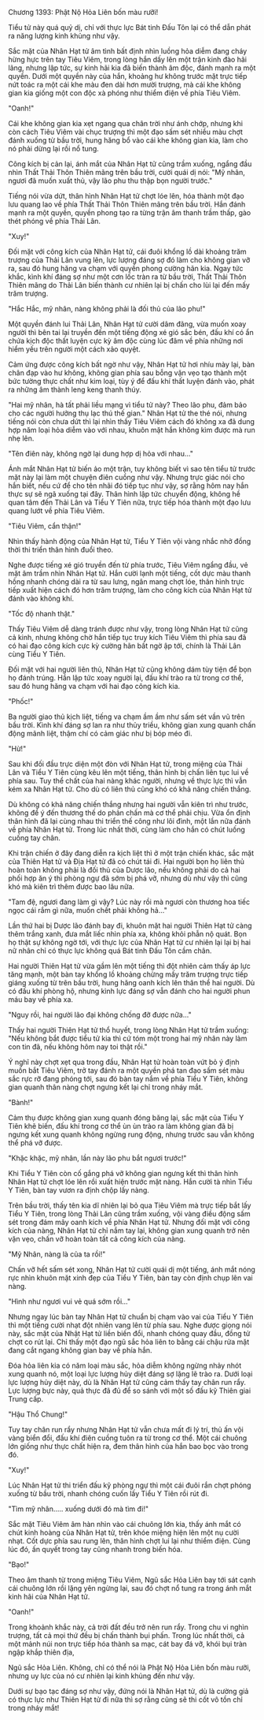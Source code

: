 




Chương 1393: Phật Nộ Hỏa Liên bốn màu rưỡi!


Tiểu tử này quá quỷ dị, chỉ với thực lực Bát tinh Đấu Tôn lại có thể dẫn phát ra năng lượng kinh khủng như vậy.

Sắc mặt của Nhân Hạt tử âm tình bất định nhìn luồng hỏa diễm đang cháy hừng hực trên tay Tiêu Viêm, trong lòng hắn dấy lên một trận kinh đào hãi lãng, nhưng lập tức, sự kinh hãi kia đã biến thành âm độc, đánh mạnh ra một quyền. Dưới một quyền này của hắn, khoảng hư không trước mặt trực tiếp nứt toác ra một cái khe màu đen dài hơn mười trượng, mà cái khe không gian kia giống một con độc xà phóng như thiểm điện về phía Tiêu Viêm.

"Oanh!"

Cái khe không gian kia xẹt ngang qua chân trời như ánh chớp, nhưng khi còn cách Tiêu Viêm vài chục trượng thì một đạo sấm sét nhiều màu chợt đánh xuống từ bầu trời, hung hăng bổ vào cái khe không gian kia, làm cho nó phải dừng lại rồi nổ tung.

Công kích bị cản lại, ánh mắt của Nhân Hạt tử cũng trầm xuống, ngẩng đầu nhìn Thất Thải Thôn Thiên mãng trên bầu trời, cười quái dị nói: "Mỹ nhân, ngươi đã muốn xuất thủ, vậy lão phu thu thập bọn người trước."

Tiếng nói vừa dứt, thân hình Nhân Hạt tử chợt lóe lên, hóa thành một đạo lưu quang lao về phía Thất Thải Thôn Thiên mãng trên bầu trời. Hắn đánh mạnh ra một quyền, quyền phong tạo ra từng trận âm thanh trầm thấp, gào thét phóng về phía Thải Lân.

"Xuy!"

Đối mặt với công kích của Nhân Hạt tử, cái đuôi khổng lồ dài khoảng trăm trượng của Thải Lân vung lên, lực lượng đáng sợ đó làm cho không gian vỡ ra, sau đó hung hăng va chạm với quyền phong cường hãn kia. Ngay tức khắc, kình khí đáng sợ như một cơn lốc tràn ra từ bầu trời, Thất Thải Thôn Thiên mãng do Thải Lân biến thành cư nhiên lại bị chấn cho lùi lại đến mấy trăm trượng.

"Hắc Hắc, mỹ nhân, nàng không phải là đối thủ của lão phu!"

Một quyền đánh lui Thải Lân, Nhân Hạt tử cười dâm đãng, vừa muốn xoay người thì bên tai lại truyền đến một tiếng động xé gió sắc bén, đấu khí có ẩn chứa kịch độc thất luyện cực kỳ âm độc cùng lúc đâm về phía những nơi hiểm yếu trên người một cách xảo quyệt.

Cảm ứng được công kích bất ngờ như vậy, Nhân Hạt tử hơi nhíu mày lại, bàn chân đạp vào hư không, không gian phía sau bỗng vặn vẹo tạo thành một bức tường thực chất như kim loại, tùy ý để đấu khí thất luyện đánh vào, phát ra những âm thành leng keng thanh thúy.

"Hai mỹ nhân, hà tất phải liều mạng vì tiểu tử này? Theo lão phu, đảm bảo cho các người hưởng thụ lạc thú thế gian." Nhân Hạt tử the thé nói, nhưng tiếng nói còn chưa dứt thì lại nhìn thấy Tiêu Viêm cách đó không xa đã dung hợp năm loại hỏa diễm vào với nhau, khuôn mặt hắn không kìm được mà run nhẹ lên.

"Tên điên này, không ngờ lại dung hợp dị hỏa với nhau…"

Ánh mắt Nhân Hạt tử biến ảo một trận, tuy không biết vì sao tên tiểu tử trước mặt này lại làm một chuyện điên cuồng như vậy. Nhưng trực giác nói cho hắn biết, nếu cứ để cho tên nhãi đó tiếp tục như vậy, sợ rằng hôm nay hắn thực sự sẽ ngã xuống tại đây. Thân hình lập tức chuyển động, không hề quan tâm đến Thải Lân và Tiểu Y Tiên nữa, trực tiếp hóa thành một đạo lưu quang lướt về phía Tiêu Viêm.

"Tiêu Viêm, cẩn thận!"

Nhìn thấy hành động của Nhân Hạt tử, Tiểu Y Tiên vội vàng nhắc nhở đồng thời thi triển thân hình đuổi theo.

Nghe được tiếng xé gió truyền đến từ phía trước, Tiêu Viêm ngẩng đầu, vẻ mặt âm trầm nhìn Nhân Hạt tử. Hắn cười lạnh một tiếng, cốt dực màu thanh hồng nhanh chóng dài ra từ sau lưng, ngân mang chợt lóe, thân hình trực tiếp xuất hiện cách đó hơn trăm trượng, làm cho công kích của Nhân Hạt tử đánh vào không khí.

"Tốc độ nhanh thật."

Thấy Tiêu Viêm dễ dàng tránh được như vậy, trong lòng Nhân Hạt tử cũng cả kinh, nhưng không chờ hắn tiếp tục truy kích Tiêu Viêm thì phía sau đã có hai đạo công kích cực kỳ cường hãn bất ngờ ập tới, chính là Thải Lân cùng Tiểu Y Tiên.

Đối mặt với hai người liên thủ, Nhân Hạt tử cũng không dám tùy tiện để bọn họ đánh trúng. Hắn lập tức xoay người lại, đấu khí trào ra từ trong cơ thể, sau đó hung hăng va chạm với hai đạo công kích kia.

"Phốc!"

Ba người giao thủ kịch liệt, tiếng va chạm ầm ầm như sấm sét vần vũ trên bầu trời. Kình khí đáng sợ lan ra như thủy triều, không gian xung quanh chấn động mãnh liệt, thậm chí có cảm giác như bị bóp méo đi.

"Hừ!"

Sau khi đối đầu trực diện một đòn với Nhân Hạt tử, trong miệng của Thải Lân và Tiểu Y Tiên cùng kêu lên một tiếng, thân hình bị chấn liên tục lui về phía sau. Tuy thể chất của hai nàng khác người, nhưng về thực lực thì vẫn kém xa Nhân Hạt tử. Cho dù có liên thủ cũng khó có khả năng chiến thắng.

Dù không có khả năng chiến thắng nhưng hai người vẫn kiên trì như trước, không để ý đến thương thế do phản chấn mà cơ thể phải chịu. Vừa ổn định thân hình đã lại cùng nhau thi triển thế công như lôi đình, một lần nữa đánh về phía Nhân Hạt tử. Trong lúc nhất thời, cũng làm cho hắn có chút luống cuống tay chân.

Khi trận chiến ở đây đang diễn ra kịch liệt thì ở một trận chiến khác, sắc mặt của Thiên Hạt tử và Địa Hạt tử đã có chút tái đi. Hai người bọn họ liên thủ hoàn toàn không phải là đối thủ của Dược lão, nếu không phải do cả hai phối hợp ăn ý thì phòng ngự đã sớm bị phá vỡ, nhưng dù như vậy thì cũng khó mà kiên trì thêm được bao lâu nữa.

"Tam đệ, ngươi đang làm gì vậy? Lúc này rồi mà ngươi còn thương hoa tiếc ngọc cái rắm gì nữa, muốn chết phải không hả..."

Lần thứ hai bị Dược lão đánh bay đi, khuôn mặt hai người Thiên Hạt tử càng thêm trắng xanh, đưa mắt liếc nhìn phía xa, không khỏi phẫn nộ quát. Bọn họ thật sự không ngờ tới, với thực lực của Nhân Hạt tử cư nhiên lại lại bị hai nữ nhân chỉ có thực lực không quá Bát tinh Đấu Tôn cầm chân.

Hai người Thiên Hạt tử vừa gầm lên một tiếng thì đột nhiên cảm thấy áp lực tăng mạnh, một bàn tay khổng lồ khoảng chừng mấy trăm trượng trực tiếp giáng xuống từ trên bầu trời, hung hăng oanh kích lên thân thể hai người. Dù có đấu khí phòng hộ, nhưng kình lực đáng sợ vẫn đánh cho hai người phun máu bay về phía xa.

"Nguy rồi, hai người lão đại không chống đỡ được nữa..."

Thấy hai người Thiên Hạt tử thổ huyết, trong lòng Nhân Hạt tử trầm xuống: "Nếu không bắt được tiểu tử kia thì cứ tóm một trong hai mỹ nhân này làm con tin đã, nếu không hôm nay toi thật rồi."

Ý nghĩ này chợt xẹt qua trong đầu, Nhân Hạt tử hoàn toàn vứt bỏ ý định muốn bắt Tiêu Viêm, trở tay đánh ra một quyền phá tan đạo sấm sét màu sắc rực rỡ đang phóng tới, sau đó bàn tay nắm về phía Tiểu Y Tiên, không gian quanh thân nàng chợt ngưng kết lại chỉ trong nháy mắt.

"Bành!"

Cảm thụ được không gian xung quanh đóng băng lại, sắc mặt của Tiểu Y Tiên khẽ biến, đấu khí trong cơ thể ùn ùn trào ra làm không gian đã bị ngưng kết xung quanh không ngừng rung động, nhưng trước sau vẫn không thể phá vỡ được.

"Khặc khặc, mỹ nhân, lần này lão phu bắt ngươi trước!"

Khi Tiểu Y Tiên còn cố gắng phá vỡ không gian ngưng kết thì thân hình Nhân Hạt tử chợt lóe lên rồi xuất hiện trước mặt nàng. Hắn cười tà nhìn Tiểu Y Tiên, bàn tay vươn ra định chộp lấy nàng.

Trên bầu trời, thấy tên kia dĩ nhiên lại bỏ qua Tiêu Viêm mà trực tiếp bắt lấy Tiểu Y Tiên, trong lòng Thải Lân cũng trầm xuống, vội vàng điều động sấm sét trong đám mây oanh kích về phía Nhân Hạt tử. Nhưng đối mặt với công kích của nàng, Nhân Hạt tử chỉ nắm tay lại, không gian xung quanh trở nên vặn vẹo, chấn vỡ hoàn toàn tất cả công kích của nàng.

"Mỹ Nhân, nàng là của ta rồi!"

Chấn vỡ hết sấm sét xong, Nhân Hạt tử cười quái dị một tiếng, ánh mắt nóng rực nhìn khuôn mặt xinh đẹp của Tiểu Y Tiên, bàn tay còn định chụp lên vai nàng.

"Hình như ngươi vui vẻ quá sớm rồi..."

Nhưng ngay lúc bàn tay Nhân Hạt tử chuẩn bị chạm vào vai của Tiểu Y Tiên thì một tiếng cười nhạt đột nhiên vang lên từ phía sau. Nghe được giọng nói này, sắc mặt của Nhật Hạt tử liền biến đổi, nhanh chóng quay đầu, đồng tử chợt co rút lại. Chỉ thấy một đạo ngũ sắc hỏa liên to bằng cái chậu rửa mặt đang cắt ngang không gian bay về phía hắn.

Đóa hỏa liên kia có năm loại màu sắc, hỏa diễm không ngừng nhảy nhót xung quanh nó, một loại lực lượng hủy diệt đáng sợ lặng lẽ trào ra. Dưới loại lực lượng hủy diệt này, dù là Nhân Hạt tử cũng cảm thấy tay chân run rẩy. Lực lượng bực này, quả thực đã đủ để so sánh với một số đấu kỹ Thiên giai Trung cấp.

"Hậu Thổ Chung!"

Tuy tay chân run rẩy nhưng Nhân Hạt tử vẫn chưa mất đi lý trí, thủ ấn vội vàng biển đổi, đấu khí điên cuồng tuôn ra từ trong cơ thể. Một cái chuông lớn giống như thực chất hiện ra, đem thân hình của hắn bao bọc vào trong đó.

"Xuy!"

Lúc Nhân Hạt tử thi triển đấu kỹ phòng ngự thì một cái đuôi rắn chợt phóng xuống từ bầu trời, nhanh chóng cuốn lấy Tiểu Y Tiên rồi rút đi.

"Tìm mỹ nhân..... xuống dưới đó mà tìm đi!"

Sắc mặt Tiêu Viêm âm hàn nhìn vào cái chuông lớn kia, thấy ánh mắt có chút kinh hoàng của Nhân Hạt tử, trên khóe miệng hiện lên một nụ cười nhạt. Cốt dực phía sau rung lên, thân hình chợt lui lại như thiểm điện. Cùng lúc đó, ấn quyết trong tay cũng nhanh trong biến hóa.

"Bạo!"

Theo âm thanh từ trong miệng Tiêu Viêm, Ngũ sắc Hỏa Liên bay tới sát cạnh cái chuông lớn rồi lặng yên ngừng lại, sau đó chợt nổ tung ra trong ánh mắt kinh hãi của Nhân Hạt tử.

"Oanh!"

Trong khoảnh khắc này, cả trời đất đều trở nên run rẩy. Trong chu vi nghìn trượng, tất cả mọi thứ đều bị chấn thành bụi phấn. Trong lúc nhất thời, cả một mảnh núi non trực tiếp hóa thành sa mạc, cát bay đá vỡ, khói bụi tràn ngập khắp thiên địa,

Ngũ sắc Hỏa Liên. Không, chỉ có thể nói là Phật Nộ Hỏa Liên bốn màu rưỡi, nhưng uy lực của nó cư nhiên lại kinh khủng đến như vậy.

Dưới sự bạo tạc đáng sợ như vậy, đứng nói là Nhân Hạt tử, dù là cường giả có thực lực như Thiên Hạt tử đi nữa thì sợ rằng cũng sẽ thi cốt vô tồn chỉ trong nháy mắt!






